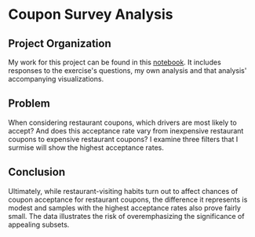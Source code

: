 # Coupon Survey Analysis

## Project Organization
My work for this project can be found in this [notebook](./prompt.ipynb). It includes responses to the exercise's questions, my own analysis and that analysis' accompanying visualizations.

## Problem
When considering restaurant coupons, which drivers are most likely to accept? And does this acceptance rate vary from inexpensive restaurant coupons to expensive restaurant coupons? I examine three filters that I surmise will show the highest acceptance rates.

## Conclusion
Ultimately, while restaurant-visiting habits turn out to affect chances of coupon acceptance for restaurant coupons, the difference it represents is modest and samples with the highest acceptance rates also prove fairly small. The data illustrates the risk of overemphasizing the significance of appealing subsets.